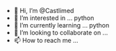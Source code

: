 - 👋 Hi, I’m @Castlimed
- 👀 I’m interested in ... python 
- 🌱 I’m currently learning ... python 
- 💞️ I’m looking to collaborate on ...
- 📫 How to reach me ...

<!---
Castlimed/Castlimed is a ✨ special ✨ repository because its `README.md` (this file) appears on your GitHub profile.
You can click the Preview link to take a look at your changes.
--->
